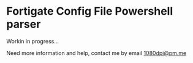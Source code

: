 # Fortigate Config File Powershell parser

Workin in progress... 

Need more information and help, contact me by email 1080dpi@pm.me
